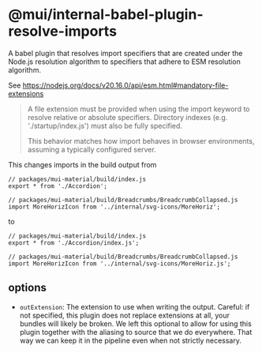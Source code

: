 # @mui/internal-babel-plugin-resolve-imports

A babel plugin that resolves import specifiers that are created under the Node.js resolution algorithm to specifiers that adhere to ESM resolution algorithm.

See https://nodejs.org/docs/v20.16.0/api/esm.html#mandatory-file-extensions

> A file extension must be provided when using the import keyword to resolve relative or absolute specifiers. Directory indexes (e.g. './startup/index.js') must also be fully specified.
>
> This behavior matches how import behaves in browser environments, assuming a typically configured server.

This changes imports in the build output from

```tsx
// packages/mui-material/build/index.js
export * from './Accordion';

// packages/mui-material/build/Breadcrumbs/BreadcrumbCollapsed.js
import MoreHorizIcon from '../internal/svg-icons/MoreHoriz';
```

to

```tsx
// packages/mui-material/build/index.js
export * from './Accordion/index.js';

// packages/mui-material/build/Breadcrumbs/BreadcrumbCollapsed.js
import MoreHorizIcon from '../internal/svg-icons/MoreHoriz.js';
```

## options

- `outExtension`: The extension to use when writing the output. Careful: if not specified, this plugin does not replace extensions at all, your bundles will likely be broken. We left this optional to allow for using this plugin together with the aliasing to source that we do everywhere. That way we can keep it in the pipeline even when not strictly necessary.
